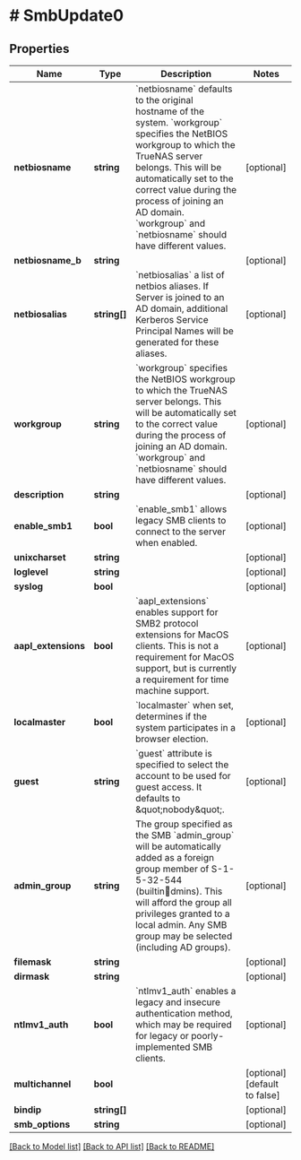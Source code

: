 # # SmbUpdate0

## Properties

Name | Type | Description | Notes
------------ | ------------- | ------------- | -------------
**netbiosname** | **string** | &#x60;netbiosname&#x60; defaults to the original hostname of the system. &#x60;workgroup&#x60; specifies the NetBIOS workgroup to which the TrueNAS server belongs. This will be automatically set to the correct value during the process of joining an AD domain. &#x60;workgroup&#x60; and &#x60;netbiosname&#x60; should have different values. | [optional]
**netbiosname_b** | **string** |  | [optional]
**netbiosalias** | **string[]** | &#x60;netbiosalias&#x60; a list of netbios aliases. If Server is joined to an AD domain, additional Kerberos Service Principal Names will be generated for these aliases. | [optional]
**workgroup** | **string** | &#x60;workgroup&#x60; specifies the NetBIOS workgroup to which the TrueNAS server belongs. This will be automatically set to the correct value during the process of joining an AD domain. &#x60;workgroup&#x60; and &#x60;netbiosname&#x60; should have different values. | [optional]
**description** | **string** |  | [optional]
**enable_smb1** | **bool** | &#x60;enable_smb1&#x60; allows legacy SMB clients to connect to the server when enabled. | [optional]
**unixcharset** | **string** |  | [optional]
**loglevel** | **string** |  | [optional]
**syslog** | **bool** |  | [optional]
**aapl_extensions** | **bool** | &#x60;aapl_extensions&#x60; enables support for SMB2 protocol extensions for MacOS clients. This is not a requirement for MacOS support, but is currently a requirement for time machine support. | [optional]
**localmaster** | **bool** | &#x60;localmaster&#x60; when set, determines if the system participates in a browser election. | [optional]
**guest** | **string** | &#x60;guest&#x60; attribute is specified to select the account to be used for guest access. It defaults to \&quot;nobody\&quot;. | [optional]
**admin_group** | **string** | The group specified as the SMB &#x60;admin_group&#x60; will be automatically added as a foreign group member of S-1-5-32-544 (builtindmins). This will afford the group all privileges granted to a local admin. Any SMB group may be selected (including AD groups). | [optional]
**filemask** | **string** |  | [optional]
**dirmask** | **string** |  | [optional]
**ntlmv1_auth** | **bool** | &#x60;ntlmv1_auth&#x60; enables a legacy and insecure authentication method, which may be required for legacy or poorly-implemented SMB clients. | [optional]
**multichannel** | **bool** |  | [optional] [default to false]
**bindip** | **string[]** |  | [optional]
**smb_options** | **string** |  | [optional]

[[Back to Model list]](../../README.md#models) [[Back to API list]](../../README.md#endpoints) [[Back to README]](../../README.md)
